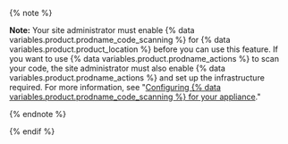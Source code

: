 

{% note %}

**Note:** Your site administrator must enable {% data variables.product.prodname_code_scanning %} for {% data variables.product.product_location %} before you can use this feature. If you want to use {% data variables.product.prodname_actions %} to scan your code, the site administrator must also enable {% data variables.product.prodname_actions %} and set up the infrastructure required. For more information, see "[Configuring {% data variables.product.prodname_code_scanning %} for your appliance](/enterprise/admin/configuration/configuring-code-scanning-for-your-appliance)."

{% endnote %}

{% endif %}
